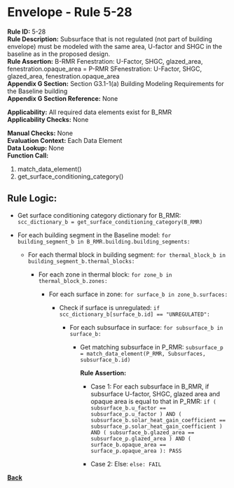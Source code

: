 
# Envelope - Rule 5-28  

**Rule ID:** 5-28  
**Rule Description:** Subsurface that is not regulated (not part of building envelope) must be modeled with the same area, U-factor and SHGC in the baseline as in the proposed design.  
**Rule Assertion:** B-RMR Fenestration: U-Factor, SHGC, glazed_area, fenestration.opaque_area = P-RMR SFenestration: U-Factor, SHGC, glazed_area, fenestration.opaque_area  
**Appendix G Section:** Section G3.1-1(a) Building Modeling Requirements for the Baseline building  
**Appendix G Section Reference:**  None  

**Applicability:** All required data elements exist for B_RMR  
**Applicability Checks:** None  

**Manual Checks:** None  
**Evaluation Context:**  Each Data Element  
**Data Lookup:** None  
**Function Call:**  

  1. match_data_element()
  2. get_surface_conditioning_category()

## Rule Logic:

- Get surface conditioning category dictionary for B_RMR: `scc_dictionary_b = get_surface_conditioning_category(B_RMR)`

- For each building segment in the Baseline model: `for building_segment_b in B_RMR.building.building_segments:`

  - For each thermal block in building segment: `for thermal_block_b in building_segment_b.thermal_blocks:`

    - For each zone in thermal block: `for zone_b in thermal_block_b.zones:`

      - For each surface in zone: `for surface_b in zone_b.surfaces:`

        - Check if surface is unregulated: `if scc_dictionary_b[surface_b.id] == "UNREGULATED":`

          - For each subsurface in surface: `for subsurface_b in surface_b:`

            - Get matching subsurface in P_RMR: `subsurface_p = match_data_element(P_RMR, Subsurfaces, subsurface_b.id)`

              **Rule Assertion:**

              - Case 1: For each subsurface in B_RMR, if subsurface U-factor, SHGC, glazed area and opaque area is equal to that in P_RMR: `if ( subsurface_b.u_factor == subsurface_p.u_factor ) AND ( subsurface_b.solar_heat_gain_coefficient == subsurface_p.solar_heat_gain_coefficient ) AND ( subsurface_b.glazed_area == subsurface_p.glazed_area ) AND ( surface_b.opaque_area == surface_p.opaque_area ): PASS`

              - Case 2: Else: `else: FAIL`

**[Back](../_toc.md)**
